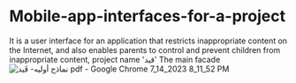 # Mobile-app-interfaces-for-a-project
It is a user interface for an application that restricts inappropriate content on the Internet, and also enables parents to control and prevent children from inappropriate content, project name 'قيد'
The main facade
![نماذج أوليه- قَيد pdf - Google Chrome 7_14_2023 8_11_52 PM](https://github.com/Areej1basfar/Mobile-app-interfaces/assets/121516453/9b4cdc4b-7b3d-4933-b730-7a176048c872)
